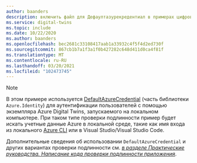 ```yaml
---
author: baanders
description: включить файл для Дефаултазурекредентиал в примерах цифровых двойников Azure — Примечание
ms.service: digital-twins
ms.topic: include
ms.date: 10/22/2020
ms.author: baanders
ms.openlocfilehash: bec2681c33108417aab1a33932c4f5f4d2ed730f
ms.sourcegitcommit: 867cb1b7a1f3a1f0b427282c648d411d0ca4f81f
ms.translationtype: MT
ms.contentlocale: ru-RU
ms.lasthandoff: 03/20/2021
ms.locfileid: "102473745"
---
```

>[!NOTE]
> В этом примере используется [DefaultAzureCredential](/dotnet/api/azure.identity.defaultazurecredential) (часть библиотеки `Azure.Identity`) для аутентификации пользователей с помощью экземпляра Azure Digital Twins, запускаемого на локальном компьютере. При таком типе проверки подлинности пример будет искать учетные данные Azure в локальной среде, такие как имя входа из локального [Azure CLI](/cli/azure/install-azure-cli) или в Visual Studio/Visual Studio Code.
>
> Дополнительные сведения об использовании `DefaultAzureCredential` и других вариантах проверки подлинности см. [*в разделе Практические руководства. Написание кода проверки подлинности приложения*](../articles/digital-twins/how-to-authenticate-client.md).